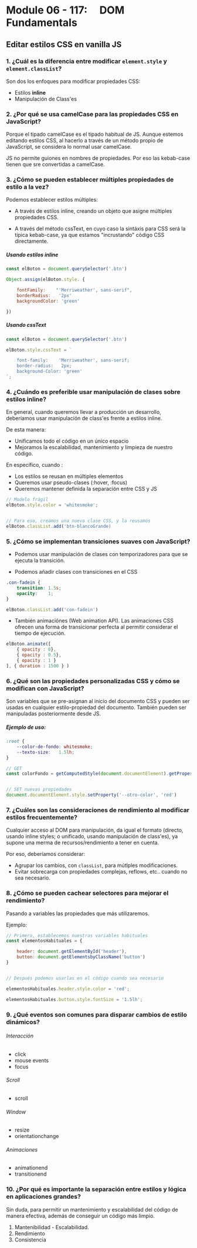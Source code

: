 # Module 06 - 117:     DOM Fundamentals

## Editar estilos CSS en vanilla JS



### 1.   ¿Cuál es la diferencia entre modificar `element.style` y `element.classList`?

Son dos los enfoques para modificar propiedades CSS:

* Estilos **inline**
* Manipulación de Class'es




### 2.   ¿Por qué se usa camelCase para las propiedades CSS en JavaScript?

Porque el tipado camelCase es el tipado habitual de JS. Aunque estemos editando estilos CSS, al hacerlo a través de un método propio de JavaScript, se considera lo normal usar camelCase.

JS no permite guiones en nombres de propiedades. Por eso las kebab-case tienen que sre convertidas a camelCase.



### 3.   ¿Cómo se pueden establecer múltiples propiedades de estilo a la vez?

Podemos establecer estilos múltiples:  

- A través de estilos inline, creando un objeto que asigne múltiples propiedades CSS.

- A través del método cssText, en cuyo caso la sintáxis para CSS será la típica kebab-case, ya que estamos "incrustando" código CSS directamente.


##### Usando estilos inline
```js
const elBoton = document.querySelector('.btn')

Object.assign(elBoton.style. {

    fontFamily:    "'Merriweather', sans-serif",
    borderRadius:   '2px'
    backgroundColor: 'green'    

})
```

##### Usando cssText
```js
const elBoton = document.querySelector('.btn')

elBoton.style.cssText = `

    font-family:    'Merriweather', sans-serif;
    border-radius:   2px;
    background-Color: 'green'
`;
```


### 4. ¿Cuándo es preferible usar manipulación de clases sobre estilos inline?

En general, cuando queremos llevar a producción un desarrollo, deberíamos usar manipulación de class'es frente a estilos inline.

De esta manera:

- Unificamos todo el código en un único espacio
- Mejoramos la escalabilidad, mantenimiento y limpieza de nuestro código.


En específico, cuando :

* Los estilos se reusan en múltiples elementos
* Queremos usar pseudo-clases (:hover, :focus) 
* Queremos mantener definida la separación entre CSS y JS

```js
// Modelo frágil
elBoton.style.color = 'whitesmoke';


// Para eso, creamos una nueva clase CSS, y la reusamos
elBoton.classList.add('btn-blancoGrande)
```


### 5.   ¿Cómo se implementan transiciones suaves con JavaScript?

* Podemos usar manipulación de clases con temporizadores para que se ejecuta la transición.

* Podemos añadir clases con transiciones en el CSS
```css
.con-fadein {
    transition: 1.5s;
    opacity:    1;
}
```
```js
elBoton.classList.add('con-fadein')
```

* También animaciónes (Web animation API). Las animaciones CSS ofrecen una forma de transicionar perfecta al permitir considerar el tiempo de ejecución.
```js
elBoton.animate([
    { opacity : 0},
    { opacity : 0.5},
    { opacity : 1 }
], { duration : 1500 } )
```

### 6.   ¿Qué son las propiedades personalizadas CSS y cómo se modifican con JavaScript?

Son variables que se pre-asignan al inicio del documento CSS y pueden ser usadas en cualquier estilo-propiedad del documento. 
También pueden ser manipuladas posteriormente desde JS.

##### Ejemplo de uso:

```css
:root {
    --color-de-fondo: whitesmoke;
    --texto-size:   1.5lh;
}

```

```js
// GET
const colorFondo = getComputedStyle(document.documentElement).getPropertyValue('--color-de-fondo')


// SET nuevas propiedades
document.documentElement.style.setProperty('--otro-color', 'red')

```


### 7.   ¿Cuáles son las consideraciones de rendimiento al modificar estilos frecuentemente?

Cualquier acceso al DOM para manipulación, da igual el formato (directo, usando inline styles; o unificado, usando manipulación de class'es), ya supone una merma de recursos/rendimiento a tener en cuenta.

Por eso, deberíamos considerar:

- Agrupar los cambios, con `classList`, para mútlples modificaciones.
- Evitar sobrecarga con propiedades complejas, reflows, etc.. cuando no sea necesario.


### 8.   ¿Cómo se pueden cachear selectores para mejorar el rendimiento?

Pasando a variables las propiedades que más utilizaremos.

Ejemplo:

```js
// Primero, establecemos nuestras variables habituales
const elementosHabituales = {

    header: document.getElementById('header'),
    button: document.getElementsbyClassName('button')
}


// Después podemos usarlas en el código cuando sea necesario

elementosHabituales.header.style.color = 'red';

elementosHabituales.button.style.fontSize = '1.5lh';
```


### 9.   ¿Qué eventos son comunes para disparar cambios de estilo dinámicos?

###### Interacción
- click
- mouse events
- focus

###### Scroll
- scroll

###### Window
- resize
- orientationchange

###### Animaciones
- animationend
- transitionend



### 10.  ¿Por qué es importante la separación entre estilos y lógica en aplicaciones grandes?

Sin duda, para permitir un mantenimiento y escalabilidad del código de manera efectiva, además de conseguir un código más limpio.

1. Mantenibilidad - Escalabilidad.
2. Rendimiento
3. Consistencia

